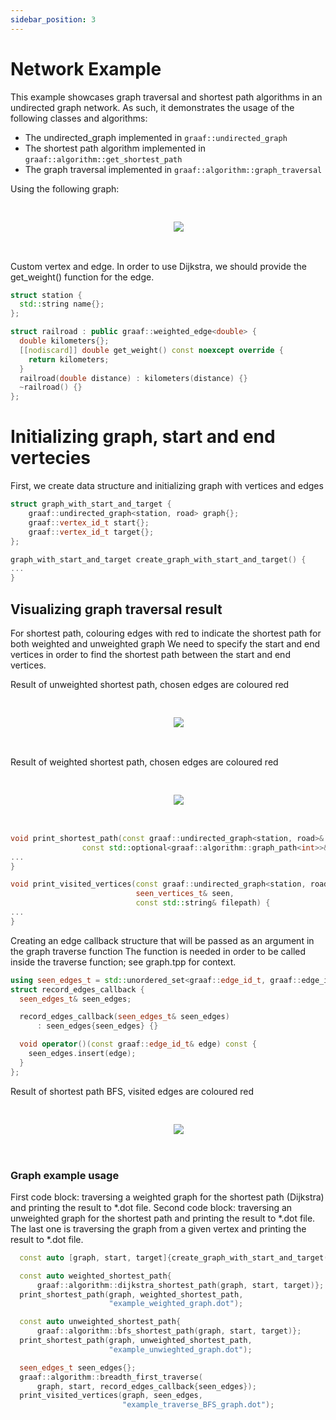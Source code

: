 ```yaml
---
sidebar_position: 3
---
```


# Network Example
This example showcases graph traversal and shortest path algorithms in an undirected graph network. As such, it demonstrates the usage of the following classes and algorithms:
- The undirected_graph implemented in `graaf::undirected_graph`
- The shortest path algorithm implemented in `graaf::algorithm::get_shortest_path`
- The graph traversal implemented in `graaf::algorithm::graph_traversal`

Using the following graph:

<pre>
<p align="center">
    <img src={require("/static/img/examples/example_usage.png").default}></img>
</p>
</pre>

Custom vertex and edge. In order to use Dijkstra, we should provide the get_weight() function for the edge.

```cpp
struct station {
  std::string name{};
};

struct railroad : public graaf::weighted_edge<double> {
  double kilometers{};
  [[nodiscard]] double get_weight() const noexcept override {
    return kilometers;
  }
  railroad(double distance) : kilometers(distance) {}
  ~railroad() {}
};
```

# Initializing graph, start and end vertecies
First, we create data structure and initializing graph with vertices and edges

```cpp
struct graph_with_start_and_target {
    graaf::undirected_graph<station, road> graph{};
    graaf::vertex_id_t start{};
    graaf::vertex_id_t target{};
};

graph_with_start_and_target create_graph_with_start_and_target() {
...
}
```

## Visualizing graph traversal result
For shortest path, colouring edges with red to indicate the shortest path for both weighted and unweighted graph
We need to specify the start and end vertices in order to find the shortest path between the start and end vertices.

Result of unweighted shortest path, chosen edges are coloured red
<pre>
<p align="center">
    <img src={require("/static/img/examples/example_shortest_path_unweighted.png").default}></img>
</p>
</pre>

Result of weighted shortest path, chosen edges are coloured red
<pre>
<p align="center">
    <img src={require("/static/img/examples/example_shortest_path_weighted.png").default}></img>
</p>
</pre>

```cpp
void print_shortest_path(const graaf::undirected_graph<station, road>& graph,
                const std::optional<graaf::algorithm::graph_path<int>>& path, const std::string & filepath) {
...
}

void print_visited_vertices(const graaf::undirected_graph<station, road>& graph,
                            seen_vertices_t& seen,
                            const std::string& filepath) {
...
}
```

Creating an edge callback structure that will be passed as an argument in the graph traverse function
The function is needed in order to be called inside the traverse function; see graph.tpp for context.

```cpp
using seen_edges_t = std::unordered_set<graaf::edge_id_t, graaf::edge_id_hash>;
struct record_edges_callback {
  seen_edges_t& seen_edges;

  record_edges_callback(seen_edges_t& seen_edges)
      : seen_edges{seen_edges} {}

  void operator()(const graaf::edge_id_t& edge) const {
    seen_edges.insert(edge);
  }
};
```

Result of shortest path BFS, visited edges are coloured red
<pre>
<p align="center">
    <img src={require("/static/img/examples/example_traversed_graph_BFS.png").default}></img>
</p>
</pre>

### Graph example usage
First code block: traversing a weighted graph for the shortest path (Dijkstra) and printing the result to *.dot file.
Second code block: traversing an unweighted graph for the shortest path and printing the result to *.dot file.
The last one is traversing the graph from a given vertex and printing the result to *.dot file.

```cpp
  const auto [graph, start, target]{create_graph_with_start_and_target()};

  const auto weighted_shortest_path{
      graaf::algorithm::dijkstra_shortest_path(graph, start, target)};
  print_shortest_path(graph, weighted_shortest_path,
                      "example_weighted_graph.dot");

  const auto unweighted_shortest_path{
      graaf::algorithm::bfs_shortest_path(graph, start, target)};
  print_shortest_path(graph, unweighted_shortest_path,
                      "example_unwieghted_graph.dot");

  seen_edges_t seen_edges{};
  graaf::algorithm::breadth_first_traverse(
      graph, start, record_edges_callback{seen_edges});
  print_visited_vertices(graph, seen_edges,
                         "example_traverse_BFS_graph.dot");
```
